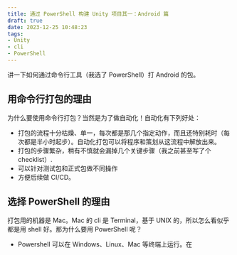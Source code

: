 ```yaml
---
title: 通过 PowerShell 构建 Unity 项目其一：Android 篇
draft: true
date: 2023-12-25 10:48:23
tags:
- Unity
- cli
- PowerShell
---
```


讲一下如何通过命令行工具（我选了 PowerShell）打 Android 的包。

<!-- more -->

## 用命令行打包的理由

为什么要使用命令行打包？当然是为了做自动化！自动化有下列好处：

- 打包的流程十分枯燥、单一，每次都是那几个指定动作，而且还特别耗时（每次都是半小时起步）。自动化打包可以将程序和策划从这流程中解放出来。
- 打包的步骤繁杂，稍有不慎就会漏掉几个关键步骤（我之前甚至写了个 checklist）.
- 可以针对测试包和正式包做不同操作
- 方便后续做 CI/CD。

## 选择 PowerShell 的理由

打包用的机器是 Mac。Mac 的 cli 是 Terminal，基于 UNIX 的，所以怎么看似乎都是用 shell 好。那为什么要用 PowerShell 呢？
- Powershell 可以在 Windows、Linux、Mac 等终端上运行。在